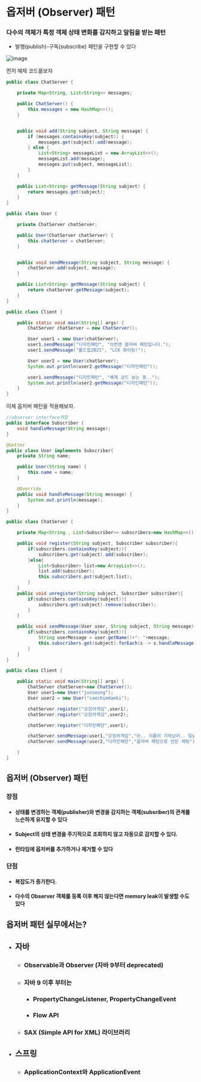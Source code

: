 # 옵저버 (Observer) 패턴

### 다수의 객체가 특정 객체 상태 변화를 감지하고 알림을 받는 패턴

- 발행(publish)-구독(subscribe) 패턴을 구현할 수 있다

![image](https://user-images.githubusercontent.com/40031858/142726713-455485ce-fb42-401a-bf9e-f8a21c9936fc.png)

먼저 예제 코드를보자 

```java
public class ChatServer {

    private Map<String, List<String>> messages;

    public ChatServer() {
        this.messages = new HashMap<>();
    }


    public void add(String subject, String message) {
        if (messages.containsKey(subject)) {
            messages.get(subject).add(message);
        } else {
            List<String> messageList = new ArrayList<>();
            messageList.add(message);
            messages.put(subject, messageList);
        }
    }

    public List<String> getMessage(String subject) {
        return messages.get(subject);
    }
}
```

```java
public class User {

    private ChatServer chatServer;

    public User(ChatServer chatServer) {
        this.chatServer = chatServer;
    }


    public void sendMessage(String subject, String message) {
        chatServer.add(subject, message);
    }

    public List<String> getMessage(String subject) {
        return chatServer.getMessage(subject);
    }
}
```

```java
public class Client {

    public static void main(String[] args) {
        ChatServer chatServer = new ChatServer();

        User user1 = new User(chatServer);
        user1.sendMessage("디자인패턴", "이번엔 옵저버 패턴입니다.");
        user1.sendMessage("롤드컵2021", "LCK 화이팅!");

        User user2 = new User(chatServer);
        System.out.println(user2.getMessage("디자인패턴"));

        user1.sendMessage("디자인패턴", "예제 코드 보는 중..");
        System.out.println(user2.getMessage("디자인패턴"));
    }
}
```

이제 옵저버 패턴을 적용해보자.

```java
//observer interface역할
public interface Subscriber {
    void handleMessage(String message);
}
```

```java
@Getter
public class User implements Subscriber{
    private String name;

    public User(String name) {
        this.name = name;
    }

    @Override
    public void handleMessage(String message) {
        System.out.println(message);
    }
}
```

```java
public class ChatServer {

    private Map<String , List<Subscriber>> subscribers=new HashMap<>();

    public void register(String subject, Subscriber subscriber){
        if(subscribers.containsKey(subject)){
            subscribers.get(subject).add(subscriber);
        }else{
            List<Subscriber> list=new ArrayList<>();
            list.add(subscriber);
            this.subscribers.put(subject,list);
        }
    }
    public void unregister(String subject, Subscriber subscriber){
        if(subscribers.containsKey(subject)){
            subscribers.get(subject).remove(subscriber);
        }
    }

    public void sendMessage(User user, String subject, String message){
        if(subscribers.containsKey(subject)){
            String userMessage = user.getName()+": "+message;
            this.subscribers.get(subject).forEach(s -> s.handleMessage(userMessage));
        }
    }
}
```

```java
public class Client {

    public static void main(String[] args) {
        ChatServer chatServer=new ChatServer();
        User user1=new User("junseong");
        User user2 = new User("saechimdaeki");

        chatServer.register("오징어게임",user1);
        chatServer.register("오징어게임",user2);

        chatServer.register("디자인패턴",user1);

        chatServer.sendMessage(user1,"오징어게임","아.. 이름이 기억났어.. 일남이야 오일남");
        chatServer.sendMessage(user2,"디자인패턴","옵저버 패턴으로 만든 채팅");

    }
}
```

## 옵저버 (Observer) 패턴

### 장점

- #### 상태를 변경하는 객체(publisher)와 변경을 감지하는 객체(subsriber)의 관계를 느슨하게 유지할 수 있다

- #### Subject의 상태 변경을 주기적으로 조회하지 않고 자동으로 감지할 수 있다.

- #### 런타임에 옵저버를 추가하거나 제거할 수 있다

### 단점

- #### 복잡도가 증가한다.

- #### 다수의 Observer 객체를 등록 이후 해지 않는다면 memory leak이 발생할 수도 있다



## 옵저버 패턴 실무에서는?

- ## 자바

  - ### Observable과 Observer (자바 9부터 deprecated)

  - ### 자바 9 이후 부터는

    - ### PropertyChangeListener, PropertyChangeEvent

    - ### Flow API

  - ### SAX (Simple API for XML) 라이브러리

- ## 스프링

  - ### ApplicationContext와 ApplicationEvent

